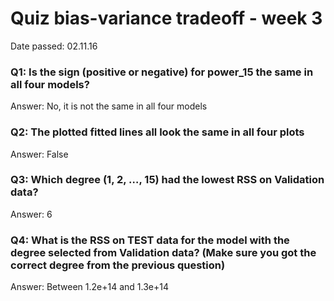 # Quiz bias-variance tradeoff - week 3
Date passed: 02.11.16

### Q1: Is the sign (positive or negative) for power_15 the same in all four models?
Answer: No, it is not the same in all four models

### Q2: The plotted fitted lines all look the same in all four plots
Answer: False

### Q3: Which degree (1, 2, …, 15) had the lowest RSS on Validation data?
Answer: 6

### Q4: What is the RSS on TEST data for the model with the degree selected from Validation data? (Make sure you got the correct degree from the previous question)
Answer: Between 1.2e+14 and 1.3e+14
